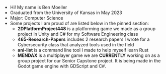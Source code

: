 - Hi! My name is Ben Moeller  
- Graduated from the University of Kansas in May 2023
- Major: Computer Science  
- Some projects I am proud of are listed below in the pinned section:
  * **2DPlatformProject448** is a platforming game we made as a group project in Unity and C# for my Software Engineering class
  * **465-Research-Papers** includes 2 research papers I wrote for a Cybersecurity class that analyzed tools used in the field
  * **ani-list** is a command line tool I made to help myself learn Rust
  * **MENDAX** is a multiplayer game we are **CURRENTLY** working on as a group project for our Senior Capstone project. It is being made in the Godot game engine with GDScript and C#.
